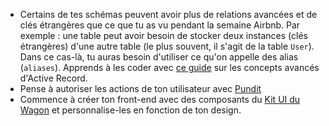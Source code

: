 - Certains de tes schémas peuvent avoir plus de relations avancées et de clés étrangères que ce que tu as vu pendant la semaine Airbnb. Par exemple : une table peut avoir besoin de stocker deux instances (clés étrangères) d'une autre table (le plus souvent, il s'agit de la table `User`). Dans ce cas-là, tu auras besoin d'utiliser ce qu'on appelle des alias (`aliases`). Apprends à les coder avec [ce guide](https://kitt.lewagon.com/knowledge/cheatsheets/activerecord_advanced) sur les concepts avancés d'Active Record.
- Pense à autoriser les actions de ton utilisateur avec [Pundit](https://kitt.lewagon.com/knowledge/cheatsheets/pundit)
- Commence à créer ton front-end avec des composants du [Kit UI du Wagon](https://uikit.lewagon.com/documentation) et personnalise-les en fonction de ton design.
